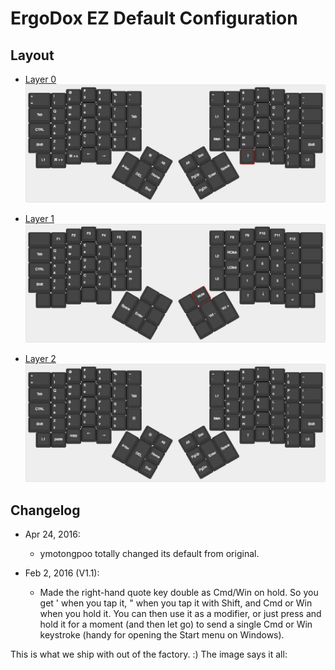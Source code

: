 # ErgoDox EZ Default Configuration
## Layout

* [Layer 0](http://goo.gl/iMJ8xU)
![Layer 0](keyboard-layout-L0.png)

* [Layer 1](http://goo.gl/tBx58O)
![Layer 1](keyboard-layout-L1.png)

* [Layer 2](http://goo.gl/k7n5xo)
![Layer 2](keyboard-layout-L2.png)

## Changelog

* Apr 24, 2016:
  * ymotongpoo totally changed its default from original.

* Feb 2, 2016 (V1.1): 
  * Made the right-hand quote key double as Cmd/Win on hold. So you get ' when you tap it, " when you tap it with Shift, and Cmd or Win when you hold it. You can then use it as a modifier, or just press and hold it for a moment (and then let go) to send a single Cmd or Win keystroke (handy for opening the Start menu on Windows).

This is what we ship with out of the factory. :) The image says it all:


